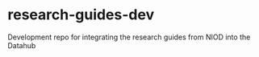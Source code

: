 # research-guides-dev
Development repo for integrating the research guides from NIOD into the Datahub 
